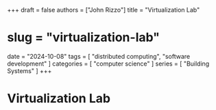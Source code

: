 +++
draft = false
authors = ["John Rizzo"]
title = "Virtualization Lab"
# slug = "virtualization-lab"
date = "2024-10-08"
tags = [
  "distributed computing",
  "software development"
]
categories = [
  "computer science"
]
series = [
  "Building Systems"
]
+++

# Virtualization Lab